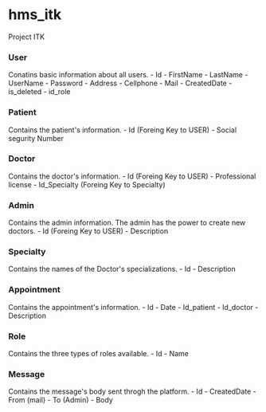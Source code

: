 # hms_itk
Project ITK

### User
Conatins basic information about all users.
    - Id
    - FirstName
    - LastName
    - UserName
    - Password
    - Address
    - Cellphone
    - Mail
    - CreatedDate
    - is_deleted
    - id_role

### Patient
Contains the patient's information.
    - Id (Foreing Key to USER)
    - Social segurity Number

### Doctor 
Contains the doctor's information.
    - Id (Foreing Key to USER)
    - Professional license 
    - Id_Specialty (Foreing Key to Specialty)

### Admin
Contains the admin information. The admin has the power to create new doctors.
    - Id (Foreing Key to USER)
    - Description

### Specialty
Contains the names of the Doctor's specializations.
    - Id
    - Description

### Appointment
Contains the appointment's information.
    - Id
    - Date
    - Id_patient
    - Id_doctor
    - Description

### Role
Contains the three types of roles available.
    - Id
    - Name

### Message
Contains the message's body sent throgh the platform.
    - Id
    - CreatedDate
    - From (mail)
    - To (Admin)
    - Body